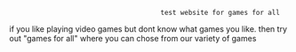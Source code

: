                                           test website for games for all 

if you like playing video games but dont know what games you like. then try out "games for all" where you can chose from our variety of games
